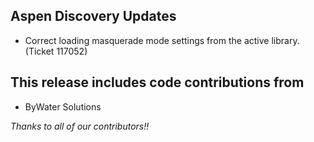 ## Aspen Discovery Updates
- Correct loading masquerade mode settings from the active library. (Ticket 117052)

## This release includes code contributions from
- ByWater Solutions

_Thanks to all of our contributors!!_